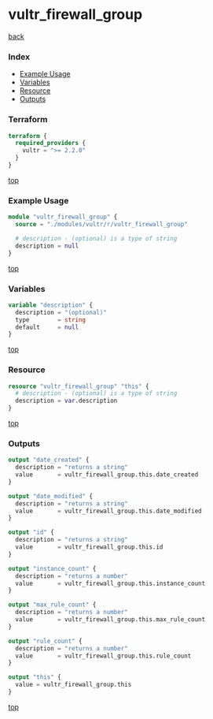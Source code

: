 # vultr_firewall_group

[back](../vultr.md)

### Index

- [Example Usage](#example-usage)
- [Variables](#variables)
- [Resource](#resource)
- [Outputs](#outputs)

### Terraform

```terraform
terraform {
  required_providers {
    vultr = ">= 2.2.0"
  }
}
```

[top](#index)

### Example Usage

```terraform
module "vultr_firewall_group" {
  source = "./modules/vultr/r/vultr_firewall_group"

  # description - (optional) is a type of string
  description = null
}
```

[top](#index)

### Variables

```terraform
variable "description" {
  description = "(optional)"
  type        = string
  default     = null
}
```

[top](#index)

### Resource

```terraform
resource "vultr_firewall_group" "this" {
  # description - (optional) is a type of string
  description = var.description
}
```

[top](#index)

### Outputs

```terraform
output "date_created" {
  description = "returns a string"
  value       = vultr_firewall_group.this.date_created
}

output "date_modified" {
  description = "returns a string"
  value       = vultr_firewall_group.this.date_modified
}

output "id" {
  description = "returns a string"
  value       = vultr_firewall_group.this.id
}

output "instance_count" {
  description = "returns a number"
  value       = vultr_firewall_group.this.instance_count
}

output "max_rule_count" {
  description = "returns a number"
  value       = vultr_firewall_group.this.max_rule_count
}

output "rule_count" {
  description = "returns a number"
  value       = vultr_firewall_group.this.rule_count
}

output "this" {
  value = vultr_firewall_group.this
}
```

[top](#index)